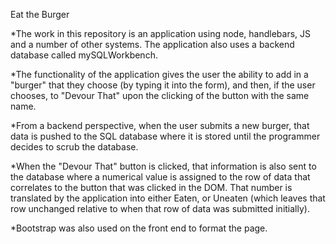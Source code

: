 Eat the Burger

*The work in this repository is an application using node, handlebars, JS and a number of other systems. The application also uses a backend database called mySQLWorkbench.

*The functionality of the application gives the user the ability to add in a "burger" that they choose (by typing it into the form), and then, if the user chooses, to "Devour That" upon the clicking of the button with the same name.

*From a backend perspective, when the user submits a new burger, that data is pushed to the SQL database where it is stored until the programmer decides to scrub the database.

*When the "Devour That" button is clicked, that information is also sent to the database where a numerical value is assigned to the row of data that correlates to the button that was clicked in the DOM. That number is translated by the application into either Eaten, or Uneaten (which leaves that row unchanged relative to when that row of data was submitted initially).

*Bootstrap was also used on the front end to format the page.

